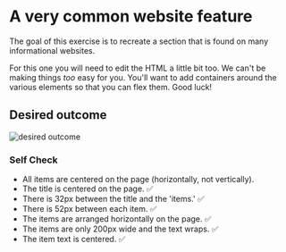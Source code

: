 # A very common website feature

The goal of this exercise is to recreate a section that is found on many informational websites.

For this one you will need to edit the HTML a little bit too. We can't be making things _too_ easy for you. You'll want to add containers around the various elements so that you can flex them. Good luck!

## Desired outcome

![desired outcome](./desired-outcome.png)

### Self Check

- All items are centered on the page (horizontally, not vertically).
- The title is centered on the page.  ✅
- There is 32px between the title and the 'items.' ✅
- There is 52px between each item.  ✅
- The items are arranged horizontally on the page. ✅
- The items are only 200px wide and the text wraps. ✅
- The item text is centered. ✅
